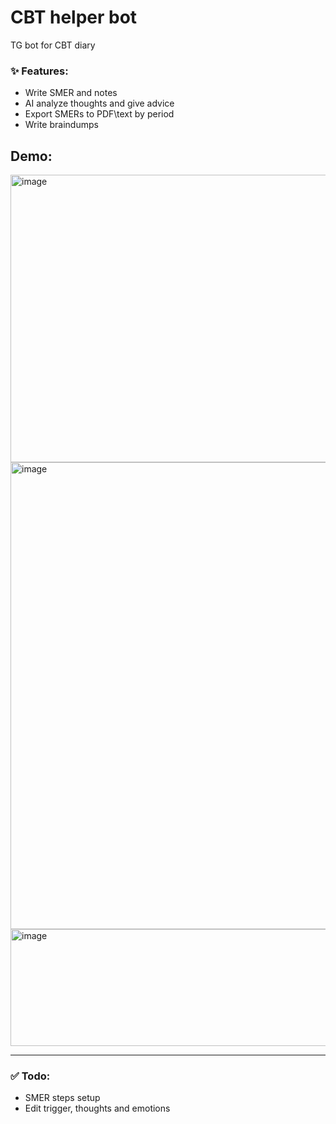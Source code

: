 # CBT helper bot

TG bot for CBT diary  


### :sparkles: Features:

- Write SMER and notes
- AI analyze thoughts and give advice
- Export SMERs to PDF\text by period
- Write braindumps

## Demo:
  <img width="509" height="460" alt="image" src="https://github.com/user-attachments/assets/670b6197-1417-4b3d-8366-2cbca6c223f1" />
  <img width="505" height="747" alt="image" src="https://github.com/user-attachments/assets/3f83db4c-b55f-457c-8929-1fd622580c20" />
  <img width="535" height="187" alt="image" src="https://github.com/user-attachments/assets/4c6efec4-6ec4-49b3-b728-9f187d4d1836" />


___
### ✅ Todo:

- SMER steps setup
- Edit trigger, thoughts and emotions

